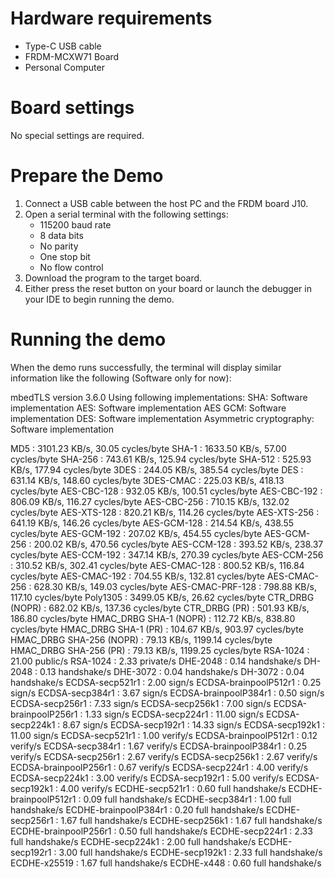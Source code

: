 Hardware requirements
=====================
- Type-C USB cable
- FRDM-MCXW71 Board
- Personal Computer

Board settings
==============
No special settings are required.

Prepare the Demo
================
1.  Connect a USB cable between the host PC and the FRDM board J10.
2.  Open a serial terminal with the following settings:
    - 115200 baud rate
    - 8 data bits
    - No parity
    - One stop bit
    - No flow control
3.  Download the program to the target board.
4.  Either press the reset button on your board or launch the debugger in your IDE to begin running the demo.

Running the demo
================
When the demo runs successfully, the terminal will display similar information like the following (Software only for now):

mbedTLS version 3.6.0
Using following implementations:
  SHA: Software implementation
  AES: Software implementation
  AES GCM: Software implementation
  DES: Software implementation
  Asymmetric cryptography: Software implementation

  MD5                      :  3101.23 KB/s,   30.05 cycles/byte
  SHA-1                    :  1633.50 KB/s,   57.00 cycles/byte
  SHA-256                  :  743.61 KB/s,  125.94 cycles/byte
  SHA-512                  :  525.93 KB/s,  177.94 cycles/byte
  3DES                     :  244.05 KB/s,  385.54 cycles/byte
  DES                      :  631.14 KB/s,  148.60 cycles/byte
  3DES-CMAC                :  225.03 KB/s,  418.13 cycles/byte
  AES-CBC-128              :  932.05 KB/s,  100.51 cycles/byte
  AES-CBC-192              :  806.09 KB/s,  116.27 cycles/byte
  AES-CBC-256              :  710.15 KB/s,  132.02 cycles/byte
  AES-XTS-128              :  820.21 KB/s,  114.26 cycles/byte
  AES-XTS-256              :  641.19 KB/s,  146.26 cycles/byte
  AES-GCM-128              :  214.54 KB/s,  438.55 cycles/byte
  AES-GCM-192              :  207.02 KB/s,  454.55 cycles/byte
  AES-GCM-256              :  200.02 KB/s,  470.56 cycles/byte
  AES-CCM-128              :  393.52 KB/s,  238.37 cycles/byte
  AES-CCM-192              :  347.14 KB/s,  270.39 cycles/byte
  AES-CCM-256              :  310.52 KB/s,  302.41 cycles/byte
  AES-CMAC-128             :  800.52 KB/s,  116.84 cycles/byte
  AES-CMAC-192             :  704.55 KB/s,  132.81 cycles/byte
  AES-CMAC-256             :  628.30 KB/s,  149.03 cycles/byte
  AES-CMAC-PRF-128         :  798.88 KB/s,  117.10 cycles/byte
  Poly1305                 :  3499.05 KB/s,   26.62 cycles/byte
  CTR_DRBG (NOPR)          :  682.02 KB/s,  137.36 cycles/byte
  CTR_DRBG (PR)            :  501.93 KB/s,  186.80 cycles/byte
  HMAC_DRBG SHA-1 (NOPR)   :  112.72 KB/s,  838.80 cycles/byte
  HMAC_DRBG SHA-1 (PR)     :  104.67 KB/s,  903.97 cycles/byte
  HMAC_DRBG SHA-256 (NOPR) :   79.13 KB/s,  1199.14 cycles/byte
  HMAC_DRBG SHA-256 (PR)   :   79.13 KB/s,  1199.25 cycles/byte
  RSA-1024                 :   21.00  public/s
  RSA-1024                 :    2.33 private/s
  DHE-2048                 :    0.14 handshake/s
  DH-2048                  :    0.13 handshake/s
  DHE-3072                 :    0.04 handshake/s
  DH-3072                  :    0.04 handshake/s
  ECDSA-secp521r1          :    2.00 sign/s
  ECDSA-brainpoolP512r1    :    0.25 sign/s
  ECDSA-secp384r1          :    3.67 sign/s
  ECDSA-brainpoolP384r1    :    0.50 sign/s
  ECDSA-secp256r1          :    7.33 sign/s
  ECDSA-secp256k1          :    7.00 sign/s
  ECDSA-brainpoolP256r1    :    1.33 sign/s
  ECDSA-secp224r1          :   11.00 sign/s
  ECDSA-secp224k1          :    8.67 sign/s
  ECDSA-secp192r1          :   14.33 sign/s
  ECDSA-secp192k1          :   11.00 sign/s
  ECDSA-secp521r1          :    1.00 verify/s
  ECDSA-brainpoolP512r1    :    0.12 verify/s
  ECDSA-secp384r1          :    1.67 verify/s
  ECDSA-brainpoolP384r1    :    0.25 verify/s
  ECDSA-secp256r1          :    2.67 verify/s
  ECDSA-secp256k1          :    2.67 verify/s
  ECDSA-brainpoolP256r1    :    0.67 verify/s
  ECDSA-secp224r1          :    4.00 verify/s
  ECDSA-secp224k1          :    3.00 verify/s
  ECDSA-secp192r1          :    5.00 verify/s
  ECDSA-secp192k1          :    4.00 verify/s
  ECDHE-secp521r1          :    0.60 full handshake/s
  ECDHE-brainpoolP512r1    :    0.09 full handshake/s
  ECDHE-secp384r1          :    1.00 full handshake/s
  ECDHE-brainpoolP384r1    :    0.20 full handshake/s
  ECDHE-secp256r1          :    1.67 full handshake/s
  ECDHE-secp256k1          :    1.67 full handshake/s
  ECDHE-brainpoolP256r1    :    0.50 full handshake/s
  ECDHE-secp224r1          :    2.33 full handshake/s
  ECDHE-secp224k1          :    2.00 full handshake/s
  ECDHE-secp192r1          :    3.00 full handshake/s
  ECDHE-secp192k1          :    2.33 full handshake/s
  ECDHE-x25519             :    1.67 full handshake/s
  ECDHE-x448               :    0.60 full handshake/s


